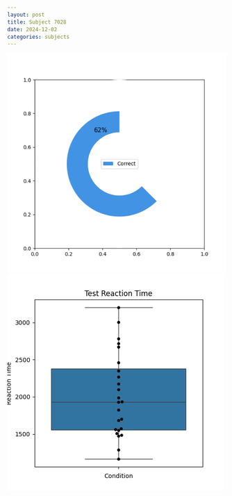 ```yaml
---
layout: post
title: Subject 7028
date: 2024-12-02
categories: subjects
---
```


![](data/7028/run-4/7028_FN_acc_test.png)
![](data/7028/run-4/7028_FN_rt.png)
